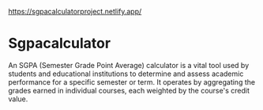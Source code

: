 https://sgpacalculatorproject.netlify.app/

# Sgpacalculator
An SGPA (Semester Grade Point Average) calculator is a vital tool used by students and educational institutions to determine and assess academic performance for a specific semester or term. It operates by aggregating the grades earned in individual courses, each weighted by the course's credit value.
